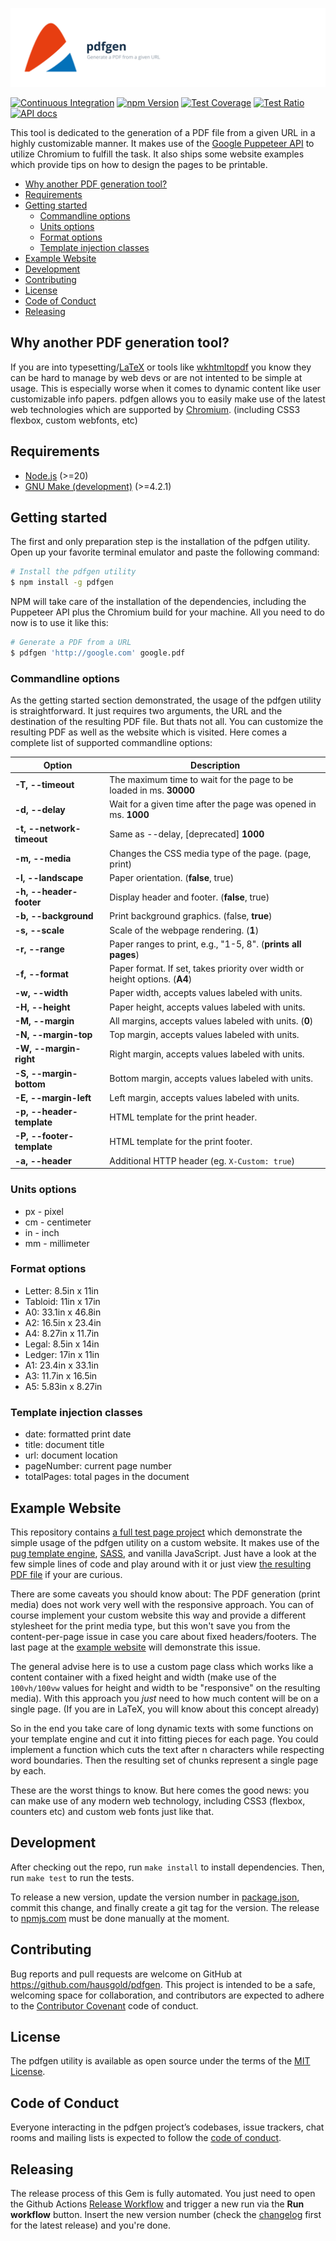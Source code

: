 ![pdfgen](https://raw.githubusercontent.com/hausgold/pdfgen/master/doc/assets/project.svg)

[![Continuous Integration](https://github.com/hausgold/pdfgen/actions/workflows/test.yml/badge.svg?branch=master)](https://github.com/hausgold/pdfgen/actions/workflows/test.yml)
[![npm Version](https://img.shields.io/npm/v/pdfgen.svg)](https://www.npmjs.com/package/pdfgen)
[![Test Coverage](https://automate-api.hausgold.de/v1/coverage_reports/pdfgen/coverage.svg)](https://knowledge.hausgold.de/coverage)
[![Test Ratio](https://automate-api.hausgold.de/v1/coverage_reports/pdfgen/ratio.svg)](https://knowledge.hausgold.de/coverage)
[![API docs](https://automate-api.hausgold.de/v1/coverage_reports/pdfgen/documentation.svg)](https://www.npmjs.com/package/pdfgen)

This tool is dedicated to the generation of a PDF file from a given URL in a
highly customizable manner. It makes use of the [Google Puppeteer
API](https://github.com/puppeteer/puppeteer) to utilize Chromium to fulfill
the task. It also ships some website examples which provide tips on how to
design the pages to be printable.

- [Why another PDF generation tool?](#why-another-pdf-generation-tool)
- [Requirements](#requirements)
- [Getting started](#getting-started)
  - [Commandline options](#commandline-options)
  - [Units options](#units-options)
  - [Format options](#format-options)
  - [Template injection classes](#template-injection-classes)
- [Example Website](#example-website)
- [Development](#development)
- [Contributing](#contributing)
- [License](#license)
- [Code of Conduct](#code-of-conduct)
- [Releasing](#releasing)

## Why another PDF generation tool?

If you are into typesetting/[LaTeX](https://www.latex-project.org/) or tools
like [wkhtmltopdf](https://wkhtmltopdf.org/) you know they can be hard to
manage by web devs or are not intented to be simple at usage. This is
especially worse when it comes to dynamic content like user customizable info
papers. pdfgen allows you to easily make use of the latest web technologies
which are supported by
[Chromium](https://chromium.googlesource.com/chromium/src/+/lkgr/headless/README.md).
(including CSS3 flexbox, custom webfonts, etc)

## Requirements

* [Node.js](https://nodejs.org) (>=20)
* [GNU Make (development)](https://www.gnu.org/software/make/) (>=4.2.1)

## Getting started

The first and only preparation step is the installation of the pdfgen utility.
Open up your favorite terminal emulator and paste the following command:

```bash
# Install the pdfgen utility
$ npm install -g pdfgen
```

NPM will take care of the installation of the dependencies, including the
Puppeteer API plus the Chromium build for your machine. All you need to do now
is to use it like this:

```bash
# Generate a PDF from a URL
$ pdfgen 'http://google.com' google.pdf
```

### Commandline options

As the getting started section demonstrated, the usage of the pdfgen utility is
straightforward. It just requires two arguments, the URL and the destination of
the resulting PDF file. But thats not all. You can customize the resulting PDF
as well as the website which is visited. Here comes a complete list of
supported commandline options:

Option | Description
-------|------------
**-T, --timeout**         | The maximum time to wait for the page to be loaded in ms. **30000**
**-d, --delay**           | Wait for a given time after the page was opened in ms. **1000**
**-t, --network-timeout** | Same as --delay, [deprecated] **1000**
**-m, --media**           | Changes the CSS media type of the page. (page, print)
**-l, --landscape**       | Paper orientation. (**false**, true)
**-h, --header-footer**   | Display header and footer. (**false**, true)
**-b, --background**      | Print background graphics. (false, **true**)
**-s, --scale**           | Scale of the webpage rendering. (**1**)
**-r, --range**           | Paper ranges to print, e.g., "1-5, 8". (**prints all pages**)
**-f, --format**          | Paper format. If set, takes priority over width or height options. (**A4**)
**-w, --width**           | Paper width, accepts values labeled with units.
**-H, --height**          | Paper height, accepts values labeled with units.
**-M, --margin**          | All margins, accepts values labeled with units. (**0**)
**-N, --margin-top**      | Top margin, accepts values labeled with units.
**-W, --margin-right**    | Right margin, accepts values labeled with units.
**-S, --margin-bottom**   | Bottom margin, accepts values labeled with units.
**-E, --margin-left**     | Left margin, accepts values labeled with units.
**-p, --header-template** | HTML template for the print header.
**-P, --footer-template** | HTML template for the print footer.
**-a, --header**          | Additional HTTP header (eg. `X-Custom: true`)

### Units options

* px - pixel
* cm - centimeter
* in - inch
* mm - millimeter

### Format options

* Letter: 8.5in x 11in
* Tabloid: 11in x 17in
* A0: 33.1in x 46.8in
* A2: 16.5in x 23.4in
* A4: 8.27in x 11.7in
* Legal: 8.5in x 14in
* Ledger: 17in x 11in
* A1: 23.4in x 33.1in
* A3: 11.7in x 16.5in
* A5: 5.83in x 8.27in

### Template injection classes

* date: formatted print date
* title: document title
* url: document location
* pageNumber: current page number
* totalPages: total pages in the document

## Example Website

This repository contains [a full test page project](./doc/test-page/) which
demonstrate the simple usage of the pdfgen utility on a custom website. It
makes use of the [pug template engine](https://pugjs.org),
[SASS](http://sass-lang.com/), and vanilla JavaScript. Just have a look at the
few simple lines of code and play around with it or just view [the resulting
PDF file](./doc/test-page/dist/test-page.pdf) if your are curious.

There are some caveats you should know about: The PDF generation (print media)
does not work very well with the responsive approach. You can of course
implement your custom website this way and provide a different stylesheet for
the print media type, but this won't save you from the content-per-page issue
in case you care about fixed headers/footers. The last page at the [example
website](./doc/test-page/dist/test-page.pdf) will demonstrate this issue.

The general advise here is to use a custom page class which works like a
content container with a fixed height and width (make use of the `100vh/100vw`
values for height and width to be "responsive" on the resulting media). With
this approach you *just* need to how much content will be on a single page. (If
you are in LaTeX, you will know about this concept already)

So in the end you take care of long dynamic texts with some functions on your
template engine and cut it into fitting pieces for each page. You could
implement a function which cuts the text after n characters while respecting
word boundaries. Then the resulting set of chunks represent a single page by
each.

These are the worst things to know. But here comes the good news: you can make
use of any modern web technology, including CSS3 (flexbox, counters etc) and
custom web fonts just like that.

## Development

After checking out the repo, run `make install` to install dependencies. Then,
run `make test` to run the tests.

To release a new version, update the version number in
[package.json](./package.json), commit this change, and finally create a git
tag for the version. The release to [npmjs.com](https://www.npmjs.com/) must be
done manually at the moment.

## Contributing

Bug reports and pull requests are welcome on GitHub at
https://github.com/hausgold/pdfgen. This project is intended to be a safe,
welcoming space for collaboration, and contributors are expected to adhere to
the [Contributor Covenant](http://contributor-covenant.org) code of conduct.

## License

The pdfgen utility is available as open source under the terms of the [MIT
License](http://opensource.org/licenses/MIT).

## Code of Conduct

Everyone interacting in the pdfgen project’s codebases, issue trackers, chat
rooms and mailing lists is expected to follow the [code of
conduct](./CODE_OF_CONDUCT.md).

## Releasing

The release process of this Gem is fully automated. You just need to open the
Github Actions [Release
Workflow](https://github.com/hausgold/alarmable/actions/workflows/release.yml)
and trigger a new run via the **Run workflow** button. Insert the new version
number (check the [changelog](./CHANGELOG.md) first for the latest release) and
you're done.
